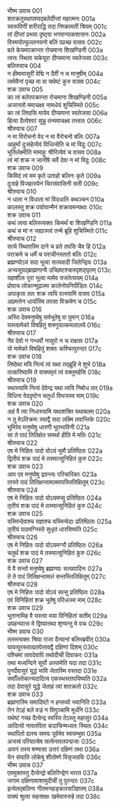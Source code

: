 भीष्म उवाच	001    
शतक्रतुरथापश्यद्बलेर्दीप्तां महात्मनः	001a  
स्वरूपिणीं शरीराद्धि तदा निष्क्रामतीं श्रियम्	001c  
तां दीप्तां प्रभया दृष्ट्वा भगवान्पाकशासनः	002a  
विस्मयोत्फुल्लनयनो बलिं पप्रच्छ वासवः	002c  
बले केयमपक्रान्ता रोचमाना शिखण्डिनी	003a  
त्वत्तः स्थिता सकेयूरा दीप्यमाना स्वतेजसा	003c  
बलिरुवाच	004    
न हीमामासुरीं वेद्मि न दैवीं न च मानुषीम्	004a  
त्वमेवैनां पृच्छ मा वा यथेष्टं कुरु वासव	004c  
शक्र उवाच	005    
का त्वं बलेरपक्रान्ता रोचमाना शिखण्डिनी	005a  
अजानतो ममाचक्ष्व नामधेयं शुचिस्मिते	005c  
का त्वं तिष्ठसि मायेव दीप्यमाना स्वतेजसा	006a  
हित्वा दैत्येश्वरं सुभ्रु तन्ममाचक्ष्व तत्त्वतः	006c  
श्रीरुवाच	007    
न मा विरोचनो वेद न मा वैरोचनो बलिः	007a  
आहुर्मां दुःसहेत्येवं विधित्सेति च मां विदुः	007c  
भूतिर्लक्ष्मीति मामाहुः श्रीरित्येवं च वासव	008a  
त्वं मां शक्र न जानीषे सर्वे देवा न मां विदुः	008c  
शक्र उवाच	009    
किमिदं त्वं मम कृते उताहो बलिनः कृते	009a  
दुःसहे विजहास्येनं चिरसंवासिनी सती	009c  
श्रीरुवाच	010    
न धाता न विधाता मां विदधाति कथञ्चन	010a  
कालस्तु शक्र पर्यायान्मैनं शक्रावमन्यथाः	010c  
शक्र उवाच	011    
कथं त्वया बलिस्त्यक्तः किमर्थं वा शिखण्डिनि	011a  
कथं च मां न जह्यास्त्वं तन्मे ब्रूहि शुचिस्मिते	011c  
श्रीरुवाच	012    
सत्ये स्थितास्मि दाने च व्रते तपसि चैव हि	012a  
पराक्रमे च धर्मे च पराचीनस्ततो बलिः	012c  
ब्रह्मण्योऽयं सदा भूत्वा सत्यवादी जितेन्द्रियः	013a  
अभ्यसूयद्ब्राह्मणान्वै उच्छिष्टश्चास्पृशद्घृतम्	013c  
यज्ञशीलः पुरा भूत्वा मामेव यजतेत्ययम्	014a  
प्रोवाच लोकान्मूढात्मा कालेनोपनिपीडितः	014c  
अपाकृता ततः शक्र त्वयि वत्स्यामि वासव	015a  
अप्रमत्तेन धार्यास्मि तपसा विक्रमेण च	015c  
शक्र उवाच	016    
अस्ति देवमनुष्येषु सर्वभूतेषु वा पुमान्	016a  
यस्त्वामेको विषहितुं शक्नुयात्कमलालये	016c  
श्रीरुवाच	017    
नैव देवो न गन्धर्वो नासुरो न च राक्षसः	017a  
यो मामेको विषहितुं शक्तः कश्चित्पुरन्दर	017c  
शक्र उवाच	018    
तिष्ठेथा मयि नित्यं त्वं यथा तद्ब्रूहि मे शुभे	018a  
तत्करिष्यामि ते वाक्यमृतं त्वं वक्तुमर्हसि	018c  
श्रीरुवाच	019    
स्थास्यामि नित्यं देवेन्द्र यथा त्वयि निबोध तत्	019a  
विधिना वेददृष्टेन चतुर्धा विभजस्व माम्	019c  
शक्र उवाच	020    
अहं वै त्वा निधास्यामि यथाशक्ति यथाबलम्	020a  
न तु मेऽतिक्रमः स्याद्वै सदा लक्ष्मि तवान्तिके	020c  
भूमिरेव मनुष्येषु धारणी भूतभाविनी	021a  
सा ते पादं तितिक्षेत समर्था हीति मे मतिः	021c  
श्रीरुवाच	022    
एष मे निहितः पादो योऽयं भूमौ प्रतिष्ठितः	022a  
द्वितीयं शक्र पादं मे तस्मात्सुनिहितं कुरु	022c  
शक्र उवाच	023    
आप एव मनुष्येषु द्रवन्त्यः परिचारिकाः	023a  
तास्ते पादं तितिक्षन्तामलमापस्तितिक्षितुम्	023c  
श्रीरुवाच	024    
एष मे निहितः पादो योऽयमप्सु प्रतिष्ठितः	024a  
तृतीयं शक्र पादं मे तस्मात्सुनिहितं कुरु	024c  
शक्र उवाच	025    
यस्मिन्देवाश्च यज्ञाश्च यस्मिन्वेदाः प्रतिष्ठिताः	025a  
तृतीयं पादमग्निस्ते सुधृतं धारयिष्यति	025c  
श्रीरुवाच	026    
एष मे निहितः पादो योऽयमग्नौ प्रतिष्ठितः	026a  
चतुर्थं शक्र पादं मे तस्मात्सुनिहितं कुरु	026c  
शक्र उवाच	027    
ये वै सन्तो मनुष्येषु ब्रह्मण्याः सत्यवादिनः	027a  
ते ते पादं तितिक्षन्तामलं सन्तस्तितिक्षितुम्	027c  
श्रीरुवाच	028    
एष मे निहितः पादो योऽयं सत्सु प्रतिष्ठितः	028a  
एवं विनिहितां शक्र भूतेषु परिधत्स्व माम्	028c  
शक्र उवाच	029    
भूतानामिह वै यस्त्वा मया विनिहितां सतीम्	029a  
उपहन्यात्स मे द्विष्यात्तथा शृण्वन्तु मे वचः	029c  
भीष्म उवाच	030    
ततस्त्यक्तः श्रिया राजा दैत्यानां बलिरब्रवीत्	030a  
यावत्पुरस्तात्प्रतपेत्तावद्वै दक्षिणां दिशम्	030c  
पश्चिमां तावदेवापि तथोदीचीं दिवाकरः	031a  
तथा मध्यन्दिने सूर्यो अस्तमेति यदा तदा	031c  
पुनर्देवासुरं युद्धं भावि जेतास्मि वस्तदा	031e  
सर्वाँल्लोकान्यदादित्य एकस्थस्तापयिष्यति	032a  
तदा देवासुरे युद्धे जेताहं त्वां शतक्रतो	032c  
शक्र उवाच	033    
ब्रह्मणास्मि समादिष्टो न हन्तव्यो भवानिति	033a  
तेन तेऽहं बले वज्रं न विमुञ्चामि मूर्धनि	033c  
यथेष्टं गच्छ दैत्येन्द्र स्वस्ति तेऽस्तु महासुर	034a  
आदित्यो नावतपिता कदाचिन्मध्यतः स्थितः	034c  
स्थापितो ह्यस्य समयः पूर्वमेव स्वयम्भुवा	035a  
अजस्रं परियात्येष सत्येनावतपन्प्रजाः	035c  
अयनं तस्य षण्मासा उत्तरं दक्षिणं तथा	036a  
येन संयाति लोकेषु शीतोष्णे विसृजन्रविः	036c  
भीष्म उवाच	037    
एवमुक्तस्तु दैत्येन्द्रो बलिरिन्द्रेण भारत	037a  
जगाम दक्षिणामाशामुदीचीं तु पुरन्दरः	037c  
इत्येतद्बलिना गीतमनहङ्कारसञ्ज्ञितम्	038a  
वाक्यं श्रुत्वा सहस्राक्षः खमेवारुरुहे तदा	038c  

